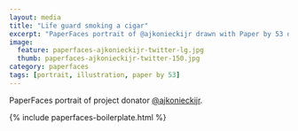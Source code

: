 ```yaml
---
layout: media
title: "Life guard smoking a cigar"
excerpt: "PaperFaces portrait of @ajkonieckijr drawn with Paper by 53 on an iPad."
image: 
  feature: paperfaces-ajkonieckijr-twitter-lg.jpg
  thumb: paperfaces-ajkonieckijr-twitter-150.jpg
category: paperfaces
tags: [portrait, illustration, paper by 53]
---
```


PaperFaces portrait of project donator [@ajkonieckijr](http://twitter.com/ajkonieckijr).

{% include paperfaces-boilerplate.html %}